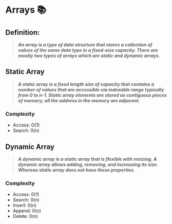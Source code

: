 # Arrays 📚

## Definition:
> ***An array is a type of data structure that stores a collection of values
of the same data type in a fixed-size capacity.
There are mostly two types of arrays which are static and dynamic arrays.***

## Static Array
> ***A static array is a fixed length size of capacity that contains a number of values
that are accessible via indexable range typically from 0 to n-1.
Static array elements are stored as contiguous pieces of memory; all the address in the memory are adjacent.***

### Complexity
- Access: O(1)
- Search: 0(n)

## Dynamic Array
> ***A dynamic array is a static array that is flexible with resizing.
A dynamic array allows adding, removing, and increasing its size.
Whereas static array does not have these properties.***

### Complexity
- Access: 0(1)
- Search: 0(n)
- Insert: 0(n)
- Append: 0(n)
- Delete: 0(n)

